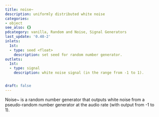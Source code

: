 ```yaml
---
title: noise~
description: uniformly distributed white noise
categories:
- object
see_also: {}
pdcategory: vanilla, Random and Noise, Signal Generators
last_update: '0.48-2'
inlets:
  1st:
  - type: seed <float>
    description: set seed for random number generator.
outlets:
  1st:
  - type: signal
    description: white noise signal (in the range from -1 to 1).


draft: false
---
```

Noise~ is a random number generator that outputs white noise from a pseudo-random number generator at the audio rate (with output from -1 to 1).
